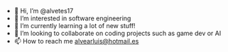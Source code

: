 - 👋 Hi, I’m @alvetes17
- 👀 I’m interested in software engineering
- 🌱 I’m currently learning a lot of new stuff!
- 💞️ I’m looking to collaborate on coding projects such as game dev or AI
- 📫 How to reach me alvearluis@hotmail.es

<!---
alvetes17/alvetes17 is a ✨ special ✨ repository because its `README.md` (this file) appears on your GitHub profile.
You can click the Preview link to take a look at your changes.
--->
